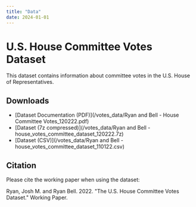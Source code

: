 ```yaml
---
title: "Data"
date: 2024-01-01
---
```


# U.S. House Committee Votes Dataset

This dataset contains information about committee votes in the U.S. House of Representatives.

## Downloads

- [Dataset Documentation (PDF)](/votes_data/Ryan and Bell - House Committee Votes_120222.pdf)
- [Dataset (7z compressed)](/votes_data/Ryan and Bell - house_votes_committee_dataset_120222.7z)
- [Dataset (CSV)](/votes_data/Ryan and Bell - house_votes_committee_dataset_110122.csv)

## Citation

Please cite the working paper when using the dataset:

Ryan, Josh M. and Ryan Bell. 2022. "The U.S. House Committee Votes Dataset." Working Paper.

